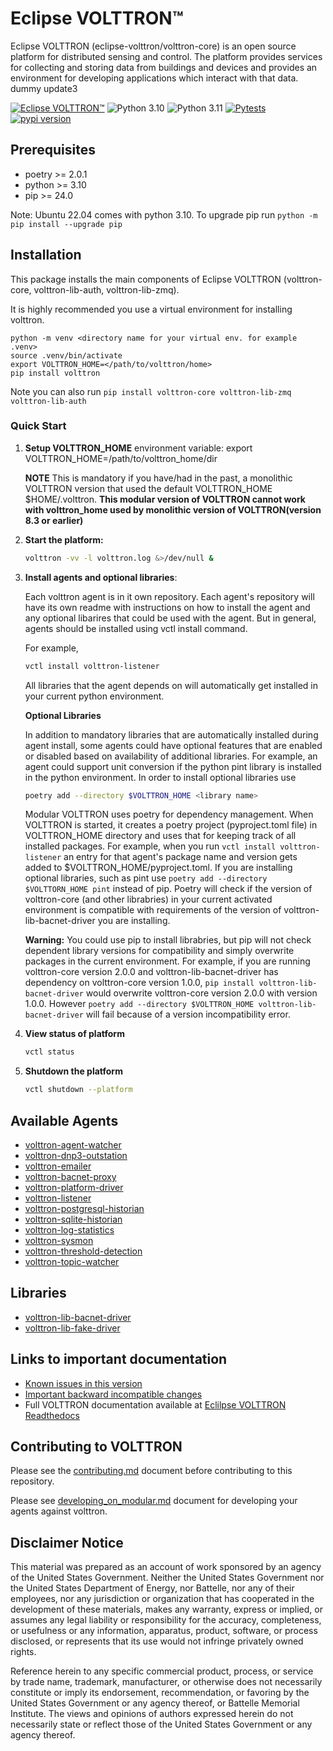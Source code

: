 # Eclipse VOLTTRON™

Eclipse VOLTTRON (eclipse-volttron/volttron-core) is an open source platform for distributed sensing and control. The platform provides services for collecting and storing data from buildings and devices and provides an environment for developing applications which interact with that data. dummy update3

[![Eclipse VOLTTRON™](https://img.shields.io/badge/Eclips%20VOLTTRON--red.svg)](https://volttron.readthedocs.io/en/latest/)
![Python 3.10](https://img.shields.io/badge/python-3.10-blue.svg)
![Python 3.11](https://img.shields.io/badge/python-3.11-blue.svg)
[![Pytests](https://github.com/eclipse-volttron/volttron-core/actions/workflows/run-tests.yml/badge.svg)](https://github.com/eclipse-volttron/volttron-core/actions/workflows/run-tests.yml)
[![pypi version](https://img.shields.io/pypi/v/volttron.svg)](https://pypi.org/project/volttron/)

## Prerequisites

- poetry >= 2.0.1
- python >= 3.10
- pip >= 24.0

Note: Ubuntu 22.04 comes with python 3.10. To upgrade pip run ```python -m pip install --upgrade pip```

## Installation

This package installs the main components of Eclipse VOLTTRON (volttron-core, volttron-lib-auth, volttron-lib-zmq).

It is highly recommended you use a virtual environment for installing volttron.

```shell
python -m venv <directory name for your virtual env. for example .venv>
source .venv/bin/activate
export VOLTTRON_HOME=</path/to/volttron/home>
pip install volttron
```

Note you can also run ```pip install volttron-core volttron-lib-zmq volttron-lib-auth```

### Quick Start

 1. **Setup VOLTTRON_HOME** environment variable: export VOLTTRON_HOME=/path/to/volttron_home/dir

    **NOTE** This is mandatory if you have/had in the past, a monolithic    VOLTTRON version that used the default VOLTTRON_HOME $HOME/.volttron. **This modular version of VOLTTRON cannot work with volttron_home used by monolithic version of VOLTTRON(version 8.3 or earlier)**

 1. **Start the platform:**

    ```bash
    volttron -vv -l volttron.log &>/dev/null &
    ```

 1. **Install agents and optional libraries**:

    Each volttron agent is in it own repository. Each agent's repository will have its own readme with instructions on how to install the agent and any optional libarires that could be used with the agent. But in general, agents should be installed using vctl install command. 
    
    For example, 
    ```bash
    vctl install volttron-listener
    ```

    All libraries that the agent depends on will automatically get installed in your current python environment.
    
    **Optional Libraries**

    In addition to mandatory libraries that are automatically installed during agent install, some agents could have optional features that are enabled or disabled based on availability of additional libraries. For example, an agent could support unit conversion if the python pint library is installed in the python environment. In order to install optional libraries use
    ```bash
    poetry add --directory $VOLTTRON_HOME <library name>
    ```
    
    Modular VOLTTRON uses poetry for dependency management. When VOLTTRON is started, it creates a poetry project (pyproject.toml file) in VOLTTRON_HOME directory and uses that for keeping track of all installed packages. For example, when you run ```vctl install volttron-listener``` an entry for that agent's package name and version gets added to $VOLTTRON_HOME/pyproject.toml.
    If you are installing optional libraries, such as pint use ```poetry add --directory $VOLTTORN_HOME pint``` instead of pip.  Poetry will check if the version of volttron-core (and other librabries) in your current activated environment is compatible with requirements of the version of volttron-lib-bacnet-driver you are installing.

    **Warning:** You could use pip to install librabries, but pip will not check dependent library versions for compatibility and simply overwrite packages in the current environment. For example, if you are running volttron-core version 2.0.0 and volttron-lib-bacnet-driver has dependency on volttron-core version 1.0.0, ```pip install volttron-lib-bacnet-driver``` would overwrite volttron-core version 2.0.0 with version 1.0.0. However ```poetry add --directory $VOLTTRON_HOME volttron-lib-bacnet-driver``` will fail because of a version incompatibility error.
    


 1. **View status of platform**

    ```bash
    vctl status
    ```

 1. **Shutdown the platform**

    ```bash
    vctl shutdown --platform
    ```

## Available Agents

- [volttron-agent-watcher](https://github.com/eclipse-volttron/volttron-agent-watcher/tree/v10)
- [volttron-dnp3-outstation](https://github.com/eclipse-volttron/volttron-dnp3-outstation/tree/v10)
- [volttron-emailer](https://github.com/eclipse-volttron/volttron-emailer/tree/v10)
- [volttron-bacnet-proxy](https://github.com/eclipse-volttron/volttron-bacnet-proxy/tree/v10)
- [volttron-platform-driver](https://github.com/eclipse-volttron/volttron-platform-driver/tree/v10)
- [volttron-listener](https://github.com/eclipse-volttron/volttron-listener/tree/v10)
- [volttron-postgresql-historian](https://github.com/eclipse-volttron/volttron-postgresql-historian/tree/v10)
- [volttron-sqlite-historian](https://github.com/eclipse-volttron/volttron-sqlite-historian/tree/v10)
- [volttron-log-statistics](https://github.com/eclipse-volttron/volttron-log-statistics/tree/v10)
- [volttron-sysmon](https://github.com/eclipse-volttron/volttron-sysmon/tree/v10)
- [volttron-threshold-detection](https://github.com/eclipse-volttron/volttron-threshold-detection/tree/v10)
- [volttron-topic-watcher](https://github.com/eclipse-volttron/volttron-topic-watcher/tree/v10)

## Libraries

- [volttron-lib-bacnet-driver](https://github.com/eclipse-volttron/volttron-lib-bacnet-driver/tree/v10)
- [volttron-lib-fake-driver](https://github.com/eclipse-volttron/volttron-lib-fake-driver/tree/v10)

## Links to important documentation

- [Known issues in this version](https://github.com/eclipse-volttron/volttron-core/labels/2.0.0rc0)
- [Important backward incompatible changes](backward_incompatible_features.md)
- Full VOLTTRON documentation available at [Eclilpse VOLTTRON Readthedocs](https://eclipse-volttron.readthedocs.io)

## Contributing to VOLTTRON

Please see the [contributing.md](CONTRIBUTING.md) document before contributing to this repository.

Please see [developing_on_modular.md](DEVELOPING_ON_MODULAR.md) document for developing your agents against volttron.

## Disclaimer Notice

This material was prepared as an account of work sponsored by an agency of the
United States Government.  Neither the United States Government nor the United
States Department of Energy, nor Battelle, nor any of their employees, nor any
jurisdiction or organization that has cooperated in the development of these
materials, makes any warranty, express or implied, or assumes any legal
liability or responsibility for the accuracy, completeness, or usefulness or any
information, apparatus, product, software, or process disclosed, or represents
that its use would not infringe privately owned rights.

Reference herein to any specific commercial product, process, or service by
trade name, trademark, manufacturer, or otherwise does not necessarily
constitute or imply its endorsement, recommendation, or favoring by the United
States Government or any agency thereof, or Battelle Memorial Institute. The
views and opinions of authors expressed herein do not necessarily state or
reflect those of the United States Government or any agency thereof.
